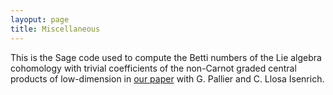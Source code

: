 ```yaml
---
layoput: page
title: Miscellaneous
---
```


This is the Sage code used to compute the Betti numbers of the Lie algebra cohomology with trivial coefficients of the non-Carnot graded central products of low-dimension in [our paper](https://jeronimomaths.github.io/publications/)  with G. Pallier and C. Llosa Isenrich.


